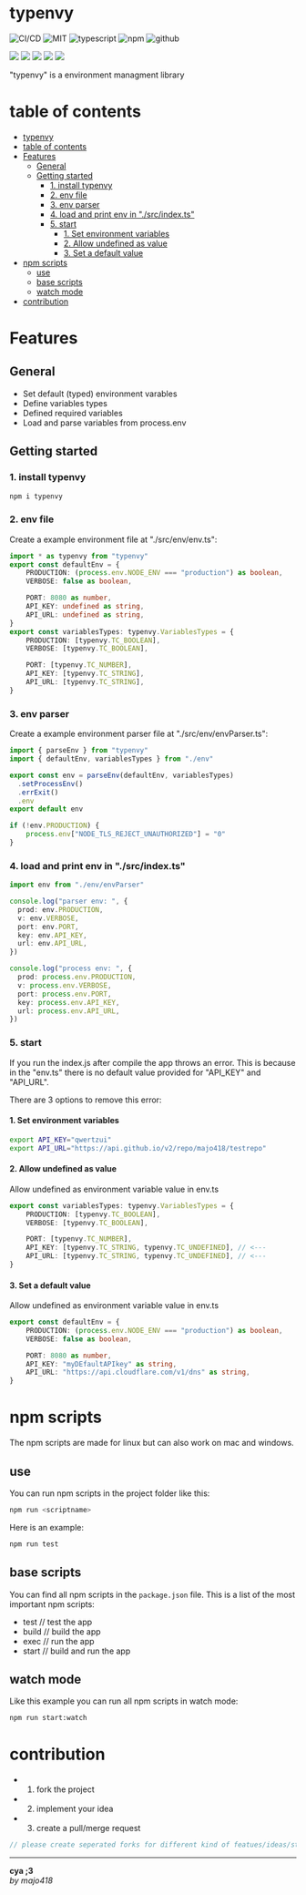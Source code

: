 # typenvy

![CI/CD](https://github.com/majo418/typenvy/workflows/Publish/badge.svg)
![MIT](https://img.shields.io/badge/license-MIT-blue.svg)
![typescript](https://img.shields.io/badge/dynamic/json?style=plastic&color=blue&label=Typescript&prefix=v&query=devDependencies.typescript&url=https%3A%2F%2Fraw.githubusercontent.com%2Fmajo418%2Ftypenvy%2Fmain%2Fpackage.json)
![npm](https://img.shields.io/npm/v/typenvy.svg?style=plastic&logo=npm&color=red)
![github](https://img.shields.io/badge/dynamic/json?style=plastic&color=darkviolet&label=GitHub&prefix=v&query=version&url=https%3A%2F%2Fraw.githubusercontent.com%2Fmajo418%2Ftypenvy%2Fmain%2Fpackage.json)

![](https://img.shields.io/badge/dynamic/json?color=green&label=watchers&query=watchers&suffix=x&url=https%3A%2F%2Fapi.github.com%2Frepos%2Fmajo418%2Ftypenvy)
![](https://img.shields.io/badge/dynamic/json?color=yellow&label=stars&query=stargazers_count&suffix=x&url=https%3A%2F%2Fapi.github.com%2Frepos%2Fmajo418%2Ftypenvy)
![](https://img.shields.io/badge/dynamic/json?color=orange&label=subscribers&query=subscribers_count&suffix=x&url=https%3A%2F%2Fapi.github.com%2Frepos%2Fmajo418%2Ftypenvy)
![](https://img.shields.io/badge/dynamic/json?color=navy&label=forks&query=forks&suffix=x&url=https%3A%2F%2Fapi.github.com%2Frepos%2Fmajo418%2Ftypenvy)
![](https://img.shields.io/badge/dynamic/json?color=darkred&label=open%20issues&query=open_issues&suffix=x&url=https%3A%2F%2Fapi.github.com%2Frepos%2Fmajo418%2Ftypenvy)

"typenvy" is a environment managment library 

# table of contents 
- [typenvy](#typenvy)
- [table of contents](#table-of-contents)
- [Features](#features)
  - [General](#general)
  - [Getting started](#getting-started)
    - [1. install typenvy](#1-install-typenvy)
    - [2. env file](#2-env-file)
    - [3. env parser](#3-env-parser)
    - [4. load and print env in "./src/index.ts"](#4-load-and-print-env-in-srcindexts)
    - [5. start](#5-start)
      - [1. Set environment variables](#1-set-environment-variables)
      - [2. Allow undefined as value](#2-allow-undefined-as-value)
      - [3. Set a default value](#3-set-a-default-value)
- [npm scripts](#npm-scripts)
  - [use](#use)
  - [base scripts](#base-scripts)
  - [watch mode](#watch-mode)
- [contribution](#contribution)

# Features

## General
 - Set default (typed) environment varables
 - Define variables types
 - Defined required variables
 - Load and parse variables from process.env

## Getting started
### 1. install typenvy
```sh
npm i typenvy
```

### 2. env file
Create a example environment file at "./src/env/env.ts":
```ts
import * as typenvy from "typenvy"
export const defaultEnv = {
    PRODUCTION: (process.env.NODE_ENV === "production") as boolean,
    VERBOSE: false as boolean,

    PORT: 8080 as number,
    API_KEY: undefined as string,
    API_URL: undefined as string,
}
export const variablesTypes: typenvy.VariablesTypes = {
    PRODUCTION: [typenvy.TC_BOOLEAN],
    VERBOSE: [typenvy.TC_BOOLEAN],

    PORT: [typenvy.TC_NUMBER],
    API_KEY: [typenvy.TC_STRING],
    API_URL: [typenvy.TC_STRING],
}
``` 

### 3. env parser
Create a example environment parser file at "./src/env/envParser.ts":
```ts
import { parseEnv } from "typenvy"
import { defaultEnv, variablesTypes } from "./env"

export const env = parseEnv(defaultEnv, variablesTypes)
  .setProcessEnv()
  .errExit()
  .env
export default env

if (!env.PRODUCTION) {
    process.env["NODE_TLS_REJECT_UNAUTHORIZED"] = "0"
}
```

### 4. load and print env in "./src/index.ts"
```ts
import env from "./env/envParser"

console.log("parser env: ", {
  prod: env.PRODUCTION,
  v: env.VERBOSE,
  port: env.PORT,
  key: env.API_KEY,
  url: env.API_URL,
})

console.log("process env: ", {
  prod: process.env.PRODUCTION,
  v: process.env.VERBOSE,
  port: process.env.PORT,
  key: process.env.API_KEY,
  url: process.env.API_URL,
})
```

### 5. start
If you run the index.js after compile the app throws an error.
This is because in the "env.ts" there is no default value provided for "API_KEY" and "API_URL".

There are 3 options to remove this error:
#### 1. Set environment variables
```sh
export API_KEY="qwertzui"
export API_URL="https://api.github.io/v2/repo/majo418/testrepo"
```
#### 2. Allow undefined as value
Allow undefined as environment variable value in env.ts
```ts
export const variablesTypes: typenvy.VariablesTypes = {
    PRODUCTION: [typenvy.TC_BOOLEAN],
    VERBOSE: [typenvy.TC_BOOLEAN],

    PORT: [typenvy.TC_NUMBER],
    API_KEY: [typenvy.TC_STRING, typenvy.TC_UNDEFINED], // <---
    API_URL: [typenvy.TC_STRING, typenvy.TC_UNDEFINED], // <---
}
```
#### 3. Set a default value
Allow undefined as environment variable value in env.ts
```ts
export const defaultEnv = {
    PRODUCTION: (process.env.NODE_ENV === "production") as boolean,
    VERBOSE: false as boolean,

    PORT: 8080 as number,
    API_KEY: "myDEfaultAPIkey" as string,
    API_URL: "https://api.cloudflare.com/v1/dns" as string,
}
```

# npm scripts
The npm scripts are made for linux but can also work on mac and windows.
## use
You can run npm scripts in the project folder like this:
```sh
npm run <scriptname>
```
Here is an example:
```sh
npm run test
```

## base scripts
You can find all npm scripts in the `package.json` file.
This is a list of the most important npm scripts:
 - test // test the app
 - build // build the app
 - exec // run the app
 - start // build and run the app

## watch mode
Like this example you can run all npm scripts in watch mode:
```sh
npm run start:watch
```

# contribution
 - 1. fork the project
 - 2. implement your idea
 - 3. create a pull/merge request
```ts
// please create seperated forks for different kind of featues/ideas/structure changes/implementations
```

---
**cya ;3**  
*by majo418*